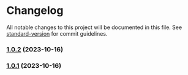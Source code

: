 # Changelog

All notable changes to this project will be documented in this file. See [standard-version](https://github.com/conventional-changelog/standard-version) for commit guidelines.

### [1.0.2](https://github.com/dnpy5822/music-app-FE/compare/v1.0.1...v1.0.2) (2023-10-16)

### [1.0.1](https://github.com/dnpy5822/music-app-FE/compare/v1.0.0...v1.0.1) (2023-10-16)
